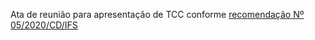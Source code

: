 Ata de reunião para apresentação de TCC conforme [recomendação Nº 05/2020/CD/IFS](http://www.ifs.edu.br/images/arquivos/Proen/Documentos_Internos/CD_05.2020_-recomenda_aprovao_da_IN_04.2020_PROEN_Trabalho_de_Concluso_de_Cur_1.pdf) 
 
